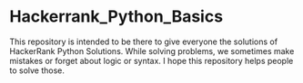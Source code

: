 # Hackerrank_Python_Basics
This repository is intended to be there to give everyone the solutions of HackerRank Python Solutions.
While solving problems, we sometimes make mistakes or forget about logic or syntax.
I hope this repository helps people to solve those.

